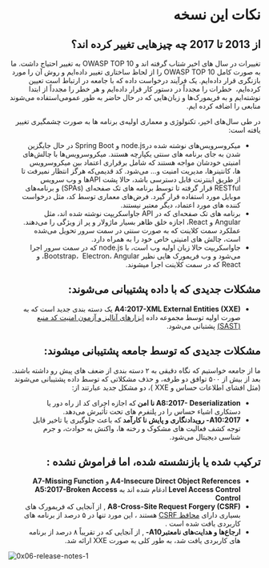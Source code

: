 # <div dir="rtl" align="right">نکات این نسخه</div> 

## <div dir="rtl" align="right">از 2013 تا 2017 چه چیزهایی تغییر کرده اند؟</div>

<p dir="rtl" align="right">
تغییرات در سال های اخیر شتاب گرفته اند و OWASP TOP 10 به تغییر احتیاج داشت. ما به صورت کامل OWASP TOP 10 را از لحاظ ساختاری تغییر داده‌ایم و روش آن را مورد بازنگری قرار داده‌ایم. یک فرآیند درخواست داده که با جامعه در ارتباط است تعیین کرده‌ایم، ‌ خطرات را مجدداً در دستور کار قرار داده‌ایم و هر خطر را مجدداً از ابتدا نوشته‌ایم و به فریمورک‌ها و زبان‌هایی که در حال حاضر به طور عمومی‌استفاده می‌شوند منابعی را اضافه کرده ایم.
</p>

<p dir="rtl" align="right">
در طی سال‌های اخیر، تکنولوژی و معماری اولیه‌ی برنامه ها به صورت چشمگیری تغییر یافته است:
</p>

<ul dir="rtl" align="right">
  <li>
  میکروسرویس‌های نوشته شده درnode.js  و Spring Boot در حال جایگزین شدن به جای برنامه های سنتی یکپارچه هستند. میکروسرویس‌ها با چالش‌های امنیتی خودشان مواجه هستند که شامل برقراری اعتماد بین میکروسرویس ها، کانتینرها، مدیریت امنیت و... می‌شود. کد قدیمی‌که هرگز انتظار نمیرفت تا از طریق اینترنت قابل دسترسی باشد، ‌حالا پشت  APIها و وب سرویس RESTful قرار گرفته تا توسط برنامه های تک صفحه‌ای (SPAs) و برنامه‌های موبایل مورد استفاده قرار گیرد. فرض‌های معماری توسط کد، مثل درخواست کننده های مورد اعتماد، دیگر معتبر نیستند.
  </li>
  <li>
    برنامه های تک صفحه‌ای که در API جاواسکریپت نوشته شده اند، مثل Angular و React، اجازه خلق ظاهر بسیار ماژولار و پر از ویژگی را می‌دهند. عملکرد سمت کلاینت که به صورت سنتی در سمت سرور تحویل می‌شده است، چالش های امنیتی خاص خود را به همراه دارد.
  </li>
   <li>
    جاواسکریپت حالا زبان اولیه وب است، با node.js  که در سمت سرور اجرا می‌شود و وب فریمورک هایی نظیر Bootstrap، ‌ Electron، Angular، و React که در سمت کلاینت اجرا میشوند.
  </li>
</ul>

## <div dir="rtl" align="right">مشکلات جدیدی که با داده پشتیبانی می‌شوند:</div>

<ul dir="rtl" align="right">
  <li>
    <strong> A4:2017-XML External Entities (XXE)</strong>
   یک دسته بندی جدید است که به صورت اولیه توسط مجموعه داده <a href="https://wiki.owasp.org/index.php/Source_Code_Analysis_Tools">ابزارهای آنالیز و آزمون امنیت کد منبع (SAST)</a>  پشتبانی می‌شود.
  </li>
</ul>


## <div dir="rtl" align="right">مشکلات جدیدی که توسط جامعه پشتیبانی میشوند:</div>

<p dir="rtl" align="right">
ما از جامعه خواستیم که نگاه دقیقی به ۲ دسته بندی از ضعف های پیش رو داشته باشند. بعد از بیش از ۵۰۰ توافق دو طرفه، و حذف مشکلاتی که توسط داده پشتیبانی می‌شوند (مثل افشای اطلاعات حساس و XXE )، دو مشکل جدید عبارتند از: 
</p>

<ul dir="rtl" align="right">
  <li>
    <strong>A8:2017-  Deserialization نا امن </strong>
    که اجازه اجرای کد از راه دور یا دستکاری اشیاء حساس را در پلتفرم های تحت تأثیرش می‌دهد.
  </li>
  <li>
    <strong>A10:2017-  رویدادنگاری و پایش نا کارآمد </strong>
    که باعث جلوگیری یا تاخیر قابل توجه کشف فعالیت های مشکوک و رخنه ها، واکنش به حوادث، و جرم شناسی دیجیتال می‌شود.
  </li>
</ul>

## <div dir="rtl" align="right">ترکیب شده یا بازنشسته شده، اما فراموش نشده : </div> 

<ul dir="rtl" align="right">
  <li>
    <strong>A4-Insecure Direct Object References </strong>
    و
    <strong>A7-Missing Function Level Access Control </strong>
    ادغام شده اند به
    <strong>A5:2017-Broken Access Control</strong>
  </li>
  <li>
    <strong>A8-Cross-Site Request Forgery (CSRF)</strong> ,
    از آنجایی که فریمورک های بسیاری دارای 
    <a href="https://wiki.owasp.org/index.php/Cross-Site_Request_Forgery_(CSRF)">محافظ CSRF</a>
    هستند ، این مورد تنها در ۵ درصد از برنامه های کاربردی یافت شده است .
  </li>
  <li>
    <strong>ارجاع‌ها و هدایت‌های نامعتبرA10- </strong>,
   از آنجایی که در تقریباً ۸ درصد از برنامه های کاربردی یافت شد، ‌به طور کلی به صورت XXE ارائه شد.
  </li>
</ul>

![0x06-release-notes-1](images/0x06-release-notes-1.png)
